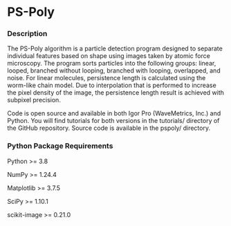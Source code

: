 # PS-Poly

### Description

The PS-Poly algorithm is a particle detection program designed to separate individual features based on shape using images taken by atomic force microscopy. The program sorts particles into the following groups: linear, looped, branched without looping, branched with looping, overlapped, and noise. For linear molecules, persistence length is calculated using the worm-like chain model. Due to interpolation that is performed to increase the pixel density of the image, the persistence length result is achieved with subpixel precision.

Code is open source and available in both Igor Pro (WaveMetrics, Inc.) and Python. You will find tutorials for both versions in the tutorials/ directory of the GitHub repository. Source code is available in the pspoly/ directory.

### Python Package Requirements

Python >= 3.8

NumPy >= 1.24.4

Matplotlib >= 3.7.5

SciPy >= 1.10.1

scikit-image >= 0.21.0